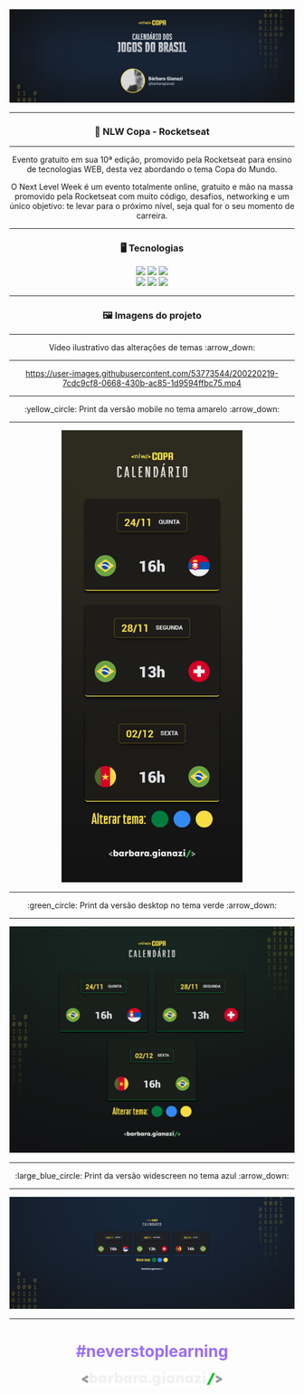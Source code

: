 <img src="./assets/capa-projeto.svg">

<hr>
<h3 align="center"> 🚀 NLW Copa - Rocketseat </h3>
<hr>

<p align="center">
Evento gratuito em sua 10ª edição, promovido pela Rocketseat para ensino de tecnologias WEB, desta vez abordando o tema Copa do Mundo.
</p>
<p align="center">
O Next Level Week é um evento totalmente online, gratuito e mão na massa promovido pela Rocketseat com muito código, desafios, networking e um único objetivo: te levar para o próximo nível, seja qual for o seu momento de carreira.
</p>
<hr>

<h3 align="center">🖥️ Tecnologias</h3>
<div align="center">
    <img src="https://img.shields.io/badge/HTML5-E34F26?style=for-the-badge&logo=html5&logoColor=white"/>
    <img src="https://img.shields.io/badge/CSS3-1572B6?style=for-the-badge&logo=css3&logoColor=white"/>
    <img src="https://img.shields.io/badge/JavaScript-F7DF1E?style=for-the-badge&logo=javascript&logoColor=black"/>
    <br>
    <img src="https://img.shields.io/badge/Figma-2E2E2E?style=for-the-badge&logo=figma&logoColor=white"/>
    <img src="https://img.shields.io/badge/GIT-E44C30?style=for-the-badge&logo=git&logoColor=white"/>
    <img src="https://img.shields.io/badge/GitHub-100000?style=for-the-badge&logo=github&logoColor=white"/>
</div>

<hr>
<h3 align="center">🖼️ Imagens do projeto</h3>
<hr>
<p align="center">
Vídeo ilustrativo das alterações de temas :arrow_down:
</p>
<hr>
<div align="center">

https://user-images.githubusercontent.com/53773544/200220219-7cdc9cf8-0668-430b-ac85-1d9594ffbc75.mp4

</div>

<hr>
<p align="center">
:yellow_circle: Print da versão mobile no tema amarelo :arrow_down:
</p>
<hr>
<p align="center"><img width=320px; src="./assets/prints/mobile.png" alt="print mobile"></p>

<hr>
<p align="center">
:green_circle: Print da versão desktop no tema verde :arrow_down:
</p>
<hr>
<center><img src="./assets/prints/desktop.png" alt="print desktop">

<hr>
<p align="center">
:large_blue_circle: Print da versão widescreen no tema azul :arrow_down:
</p>
<hr>
<center><img src="./assets/prints/widescreen.png" alt="print widescreen">

<hr>

<div align="center">

<h1 style="color: #996dff; font-weight:bold">#neverstoplearning</h1>

</div>

<p align="center">
<img src="./assets/logo-fundo-escuro.svg" style="width: 250px; "/>
</p>
